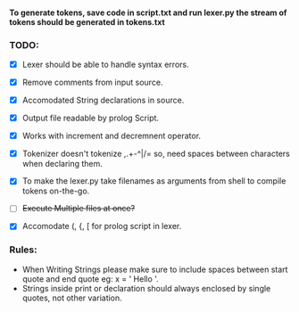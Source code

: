 #### To generate tokens, save code in script.txt and run lexer.py the stream of tokens should be generated in tokens.txt


### TODO:
- [x] Lexer should be able to handle syntax errors.
- [x] Remove comments from input source.
- [x] Accomodated String declarations in source.
- [x] Output file readable by prolog Script.
- [x] Works with increment and decremnent operator.
- [x] Tokenizer doesn't tokenize ,.+-^|/\= so, need spaces between characters when declaring them. 
- [x] To make the lexer.py take filenames as arguments from shell to compile tokens on-the-go. 
- [ ] ~~Execute Multiple files at once?~~
- [x] Accomodate  (, {, [ for prolog script in lexer.


### Rules:

* When Writing Strings please make sure to include spaces between start quote and end quote eg: x = ' Hello '. 
* Strings inside print or declaration should always enclosed by single quotes, not other variation.



